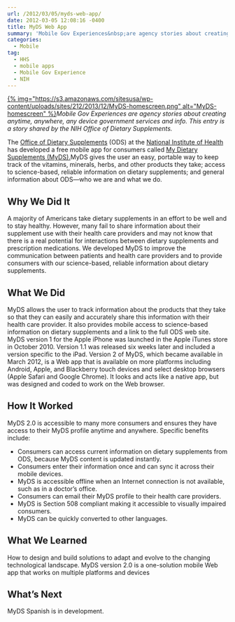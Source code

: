 ```yaml
---
url: /2012/03/05/myds-web-app/
date: 2012-03-05 12:08:16 -0400
title: MyDS Web App
summary: 'Mobile Gov Experiences&nbsp;are agency stories about creating anytime, anywhere, any device government services and info. This entry is a story shared by the NIH Office of Dietary Supplements. The&nbsp;Office of Dietary Supplements&nbsp;(ODS) at the&nbsp;National Institute of Health&nbsp;has developed a free mobile app for consumers called&nbsp;My Dietary Supplements (MyDS).MyDS gives the user an'
categories:
  - Mobile
tag:
  - HHS
  - mobile apps
  - Mobile Gov Experience
  - NIH
---
```


[{% img="https://s3.amazonaws.com/sitesusa/wp-content/uploads/sites/212/2013/12/MyDS-homescreen.png" alt="MyDS-homescreen" %}](https://s3.amazonaws.com/sitesusa/wp-content/uploads/sites/212/2013/12/MyDS-homescreen.png)_Mobile Gov Experiences are agency stories about creating anytime, anywhere, any device government services and info. This entry is a story shared by the NIH Office of Dietary Supplements._

The <a href="http://ods.od.nih.gov/" rel="nofollow">Office of Dietary Supplements</a> (ODS) at the <a href="http://www.nih.gov/" rel="nofollow">National Institute of Health</a> has developed a free mobile app for consumers called <a href="http://ods.od.nih.gov/About/mobile/aboutmyds.aspx" rel="nofollow">My Dietary Supplements (MyDS).</a>MyDS gives the user an easy, portable way to keep track of the vitamins, minerals, herbs, and other products they take; access to science-based, reliable information on dietary supplements; and general information about ODS—who we are and what we do.

## Why We Did It

A majority of Americans take dietary supplements in an effort to be well and to stay healthy. However, many fail to share information about their supplement use with their health care providers and may not know that there is a real potential for interactions between dietary supplements and prescription medications. We developed MyDS to improve the communication between patients and health care providers and to provide consumers with our science-based, reliable information about dietary supplements.

## What We Did

MyDS allows the user to track information about the products that they take so that they can easily and accurately share this information with their health care provider. It also provides mobile access to science-based information on dietary supplements and a link to the full ODS web site. MyDS version 1 for the Apple iPhone was launched in the Apple iTunes store in October 2010. Version 1.1 was released six weeks later and included a version specific to the iPad. Version 2 of MyDS, which became available in March 2012, is a Web app that is available on more platforms including Android, Apple, and Blackberry touch devices and select desktop browsers (Apple Safari and Google Chrome). It looks and acts like a native app, but was designed and coded to work on the Web browser.

## How It Worked

MyDS 2.0 is accessible to many more consumers and ensures they have access to their MyDS profile anytime and anywhere. Specific benefits include:

  * Consumers can access current information on dietary supplements from ODS, because MyDS content is updated instantly.
  * Consumers enter their information once and can sync it across their mobile devices.
  * MyDS is accessible offline when an Internet connection is not available, such as in a doctor’s office.
  * Consumers can email their MyDS profile to their health care providers.
  * MyDS is Section 508 compliant making it accessible to visually impaired consumers.
  * MyDS can be quickly converted to other languages.

## What We Learned

How to design and build solutions to adapt and evolve to the changing technological landscape. MyDS version 2.0 is a one-solution mobile Web app that works on multiple platforms and devices

## What&#8217;s Next

MyDS Spanish is in development.